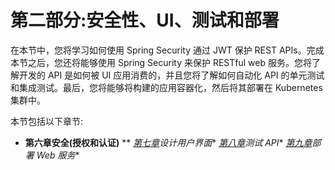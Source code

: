 # 第二部分:安全性、UI、测试和部署

在本节中，您将学习如何使用 Spring Security 通过 JWT 保护 REST APIs。完成本节之后，您还将能够使用 Spring Security 来保护 RESTful web 服务。您将了解开发的 API 是如何被 UI 应用消费的，并且您将了解如何自动化 API 的单元测试和集成测试。最后，您将能够将构建的应用容器化，然后将其部署在 Kubernetes 集群中。

本节包括以下章节:

*   [](B16561_06_Epub_AM.xhtml#_idTextAnchor134)**第六章安全(授权和认证)**
**   [*第七章*](B16561_07_Epub_AM.xhtml#_idTextAnchor156)*设计用户界面**   [*第八章*](B16561_08_Epub_AM.xhtml#_idTextAnchor184)*测试 API**   [*第九章*](B16561_09_Epub_AM.xhtml#_idTextAnchor194)*部署 Web 服务**